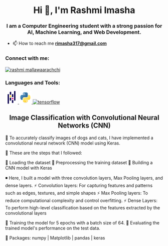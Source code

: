 <h1 align="center">Hi 👋, I'm Rashmi Imasha</h1>
<h3 align="center">I am a Computer Engineering student with a strong passion for AI, Machine Learning, and Web Development.</h3>

- 📫 How to reach me **rimasha317@gmail.com**

<h3 align="left">Connect with me:</h3>
<p align="left">
<a href="https://linkedin.com/in/rashmi-mallawaarachchi" target="blank"><img align="center" src="https://raw.githubusercontent.com/rahuldkjain/github-profile-readme-generator/master/src/images/icons/Social/linked-in-alt.svg" alt="rashmi mallawaarachchi" height="30" width="40" /></a>
</p>

<h3 align="left">Languages and Tools:</h3>
<p align="left"> 
  <a href="https://pandas.pydata.org/" target="_blank" rel="noreferrer"> <img src="https://raw.githubusercontent.com/devicons/devicon/2ae2a900d2f041da66e950e4d48052658d850630/icons/pandas/pandas-original.svg" alt="pandas" width="40" height="40"/> </a> 
  <a href="https://www.python.org" target="_blank" rel="noreferrer"> <img src="https://raw.githubusercontent.com/devicons/devicon/master/icons/python/python-original.svg" alt="python" width="40" height="40"/> </a> 
  <a href="https://www.tensorflow.org" target="_blank" rel="noreferrer"> <img src="https://www.vectorlogo.zone/logos/tensorflow/tensorflow-icon.svg" alt="tensorflow" width="40" height="40"/> </a> 
</p>

<h2 align="center">Image Classification with Convolutional Neural Networks (CNN)</h2>

📜 To accurately classify images of dogs and cats, I have implemented a convolutional neural network (CNN) model using Keras.

📜 These are the steps that I followed:

🔹 Loading the dataset
🔹 Preprocessing the training dataset
🔹 Building a CNN model with Keras

◾ Here, I built a model with three convolution layers, Max Pooling layers, and dense layers.
  ⚡ Convolution layers: For capturing features and patterns such as edges, textures, and simple shapes
  ⚡ Max Pooling layers: To reduce computational complexity and control overfitting.
  ⚡ Dense Layers: To perform high-level classification based on the features extracted by the convolutional layers

🔹 Training the model for 5 epochs with a batch size of 64.
🔹 Evaluating the trained model's performance on the test data.

🔗 Packages: numpy | Matplotlib | pandas | keras
